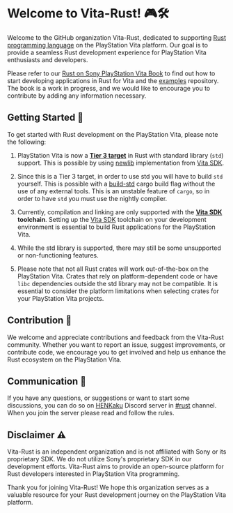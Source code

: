 # Welcome to Vita-Rust! 🎮🛠️

Welcome to the GitHub organization Vita-Rust, dedicated to supporting [Rust programming language] on the PlayStation Vita platform. Our goal is to provide a seamless Rust development experience for PlayStation Vita enthusiasts and developers.

Please refer to our [Rust on Sony PlayStation Vita Book] to find out how to start developing applications in Rust for Vita and the [examples] repository. The book is a work in progress, and we would like to encourage you to contribute by adding any information necessary.

## Getting Started 🚀

To get started with Rust development on the PlayStation Vita, please note the following:

1. PlayStation Vita is now a **[Tier 3 target]** in Rust with standard library (`std`) support. This is possible by using [newlib] implementation from [Vita SDK].

2. Since this is a Tier 3 target, in order to use std you will have to build `std` yourself. This is possible with a [build-std] cargo build flag without the use of any external tools. This is an unstable feature of `cargo`, so in order to have `std` you must use the nightly compiler.

3. Currently, compilation and linking are only supported with the **[Vita SDK] toolchain**. Setting up the [Vita SDK] toolchain on your development environment is essential to build Rust applications for the PlayStation Vita.

4. While the std library is supported, there may still be some unsupported or non-functioning features.

5. Please note that not all Rust crates will work out-of-the-box on the PlayStation Vita. Crates that rely on platform-dependent code or have `libc` dependencies outside the std library may not be compatible. It is essential to consider the platform limitations when selecting crates for your PlayStation Vita projects.

## Contribution 🙌

We welcome and appreciate contributions and feedback from the Vita-Rust community. Whether you want to report an issue, suggest improvements, or contribute code, we encourage you to get involved and help us enhance the Rust ecosystem on the PlayStation Vita.

## Communication 🤙

If you have any questions, or suggestions or want to start some discussions, you can do so on [HENKaku] Discord server in [#rust] channel. When you join the server please read and follow the rules.

## Disclaimer ⚠️

Vita-Rust is an independent organization and is not affiliated with Sony or its proprietary SDK. We do not utilize Sony's proprietary SDK in our development efforts. Vita-Rust aims to provide an open-source platform for Rust developers interested in PlayStation Vita programming.


Thank you for joining Vita-Rust! We hope this organization serves as a valuable resource for your Rust development journey on the PlayStation Vita platform.

[Rust programming language]: https://www.rust-lang.org/
[Rust on Sony PlayStation Vita Book]: https://vita-rust.github.io/book/
[examples]: https://github.com/vita-rust/examples/
[Tier 3 target]: https://doc.rust-lang.org/nightly/rustc/platform-support/armv7-sony-vita-newlibeabihf.html
[newlib]: https://github.com/vitasdk/newlib
[Vita SDK]: https://vitasdk.org/
[build-std]: https://doc.rust-lang.org/cargo/reference/unstable.html#build-std
[HENKaku]: https://discord.gg/m7MwpKA
[#rust]: https://discord.com/channels/439481392548675594/1148989867699744909
